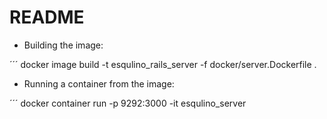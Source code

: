 # README

* Building the image: 

´´´
    docker image build -t esqulino_rails_server -f docker/server.Dockerfile .

* Running a container from the image: 

´´´
    docker container run -p 9292:3000 -it esqulino_server

